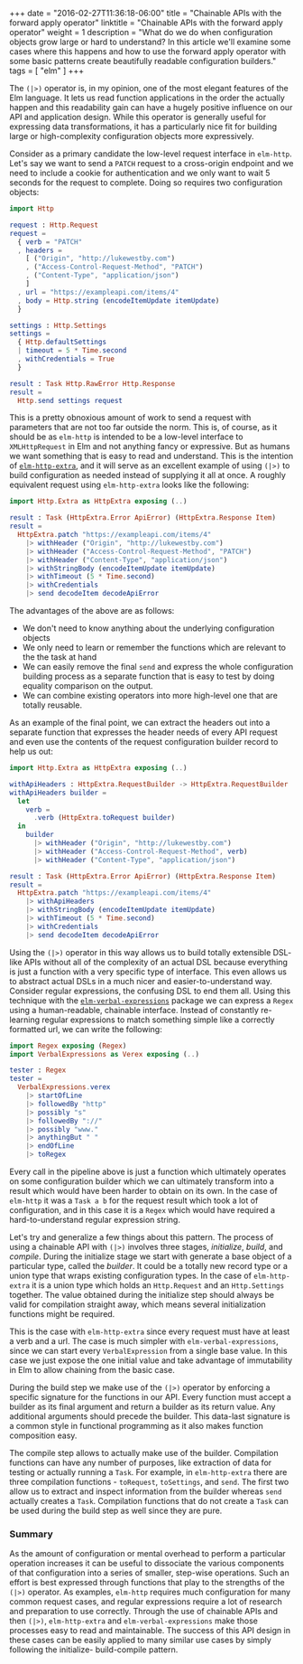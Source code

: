 +++
date = "2016-02-27T11:36:18-06:00"
title = "Chainable APIs with the forward apply operator"
linktitle = "Chainable APIs with the forward apply operator"
weight = 1
description = "What do we do when configuration objects grow large or hard to understand? In this article we'll examine some cases where this happens and how to use the forward apply operator with some basic patterns create beautifully readable configuration builders."
tags = [
  "elm"
]
+++


The `(|>)` operator is, in my opinion, one of the most elegant features of the
Elm language. It lets us read function applications in the order the actually
happen and this readability gain can have a hugely positive influence on our API
and application design. While this operator is generally useful for expressing
data transformations, it has a particularly nice fit for building large or
high-complexity configuration objects more expressively.

Consider as a primary
candidate the low-level request interface in `elm-http`. Let's say we want to
send a `PATCH` request to a cross-origin endpoint and we need to include a
cookie for authentication and we only want to wait 5 seconds for the request to
complete. Doing so requires two configuration objects:

```elm
import Http

request : Http.Request
request =
  { verb = "PATCH"
  , headers =
    [ ("Origin", "http://lukewestby.com")
    , ("Access-Control-Request-Method", "PATCH")
    , ("Content-Type", "application/json")
    ]
  , url = "https://exampleapi.com/items/4"
  , body = Http.string (encodeItemUpdate itemUpdate)
  }

settings : Http.Settings
settings =
  { Http.defaultSettings
  | timeout = 5 * Time.second
  , withCredentials = True
  }

result : Task Http.RawError Http.Response
result =
  Http.send settings request
```

 This is a pretty obnoxious amount of work to send a request with parameters
that are not too far outside the norm. This is, of course, as it should be as
`elm-http` is intended to be a low-level interface to `XMLHttpRequest` in Elm
and not anything fancy or expressive. But as humans we want something that is
easy to read and understand. This is the intention of
[`elm-http-extra`](https://github.com/lukewestby/elm-http-extra), and it will
serve as an excellent example of using `(|>)` to build configuration as needed
instead of supplying it all at once.
A roughly equivalent request using `elm-http-extra` looks like the following:

```elm
import Http.Extra as HttpExtra exposing (..)

result : Task (HttpExtra.Error ApiError) (HttpExtra.Response Item)
result =
  HttpExtra.patch "https://exampleapi.com/items/4"
    |> withHeader ("Origin", "http://lukewestby.com")
    |> withHeader ("Access-Control-Request-Method", "PATCH")
    |> withHeader ("Content-Type", "application/json")
    |> withStringBody (encodeItemUpdate itemUpdate)
    |> withTimeout (5 * Time.second)
    |> withCredentials
    |> send decodeItem decodeApiError
```

The advantages of the above are as follows:

- We don't need to know anything about the underlying configuration objects
- We only need to learn or remember the functions which are relevant to the
  the task at hand
- We can easily remove the final `send` and express the whole configuration
  building process as a separate function that is easy to test by doing
  equality comparison on the output.
- We can combine existing operators into more high-level one that are totally
  reusable.

As an example of the final point, we can extract the headers out into a separate
function that expresses the header needs of every API request and even use the
contents of the request configuration builder record to help us out:

```elm
import Http.Extra as HttpExtra exposing (..)

withApiHeaders : HttpExtra.RequestBuilder -> HttpExtra.RequestBuilder
withApiHeaders builder =
  let
    verb =
      .verb (HttpExtra.toRequest builder)
  in
    builder
      |> withHeader ("Origin", "http://lukewestby.com")
      |> withHeader ("Access-Control-Request-Method", verb)
      |> withHeader ("Content-Type", "application/json")

result : Task (HttpExtra.Error ApiError) (HttpExtra.Response Item)
result =
  HttpExtra.patch "https://exampleapi.com/items/4"
    |> withApiHeaders
    |> withStringBody (encodeItemUpdate itemUpdate)
    |> withTimeout (5 * Time.second)
    |> withCredentials
    |> send decodeItem decodeApiError
```

Using the `(|>)` operator in this way allows us to build totally extensible DSL-
like APIs without all of the complexity of an actual DSL because everything is
just a function with a very specific type of interface. This even allows us to
abstract actual DSLs in a much nicer and easier-to-understand way. Consider
regular expressions, the confusing DSL to end them all. Using this technique
with the
[`elm-verbal-expressions`](https://github.com/verbalexpressions/elm-verbal-expressions)
package we can express a `Regex` using a human-readable, chainable interface.
Instead of constantly re-learning regular expressions to match something simple
like a correctly formatted url, we can write the following:

```elm
import Regex exposing (Regex)
import VerbalExpressions as Verex exposing (..)

tester : Regex
tester =
  VerbalExpressions.verex
    |> startOfLine
    |> followedBy "http"
    |> possibly "s"
    |> followedBy "://"
    |> possibly "www."
    |> anythingBut " "
    |> endOfLine
    |> toRegex
```

 Every call in the pipeline above is just a function which ultimately operates
on some configuration builder which we can ultimately transform into a result
which would have been harder to obtain on its own. In the case of `elm-http` it
was a `Task a b` for the request result which took a lot of configuration, and
in this case it is a `Regex` which would have required a hard-to-understand
regular expression string.

Let's try and generalize a few things about this pattern. The process of using a
chainable API with `(|>)` involves three stages, _initialize_, _build_, and
_compile_. During the initialize stage we start with generate a base object of a
particular type, called the _builder_. It could be a totally new record type or
a union type that wraps existing configuration types. In the case of
`elm-http-extra` it is a union type which holds an `Http.Request` and an
`Http.Settings` together. The value obtained during the initialize step should
always be valid for compilation straight away, which means several
initialization functions might be required.

This is the case with `elm-http-extra` since every request must have at least a
verb and a url. The case is much simpler with `elm-verbal-expressions`, since we
can start every `VerbalExpression` from a single base value. In this case we
just expose the one initial value and take advantage of immutability in Elm to
allow chaining from the basic case.

During the build step we make use of the `(|>)` operator by enforcing a specific
signature for the functions in our API. Every function must accept a builder as
its final argument and return a builder as its return value. Any additional
arguments should precede the builder. This data-last signature is a common style
in functional programming as it also makes function composition easy.

The compile step allows to actually make use of the builder. Compilation
functions can have any number of purposes, like extraction of data for testing
or actually running a `Task`. For example, in `elm-http-extra` there are three
compilation functions - `toRequest`, `toSettings`, and `send`. The first two
allow us to extract and inspect information from the builder whereas `send`
actually creates a `Task`. Compilation functions that do not create a `Task` can
be used during the build step as well since they are pure.

### Summary

As the amount of configuration or mental overhead to perform a particular
operation increases it can be useful to dissociate the various components of
that configuration into a series of smaller, step-wise operations. Such an
effort is best expressed through functions that play to the strengths of the
`(|>)` operator. As examples, `elm-http` requires much configuration for many
common request cases, and regular expressions require a lot of research and
preparation to use correctly. Through the use of chainable APIs and then `(|>)`,
`elm-http-extra` and `elm-verbal-expressions` make those processes easy to
read and maintainable. The success of this API design in these cases can be
easily applied to many similar use cases by simply following the initialize-
build-compile pattern.
